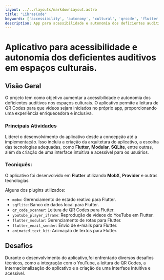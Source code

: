```yaml
---
layout: ../../layouts/markdownLayout.astro
title: "LibrasCode"
keywords: ['accessibility', 'autonomy', 'cultural', 'qrcode', 'flutter', 'dart', 'modular', 'mobx', 'youtube']
description: App para acessibilidade e autonomia dos deficientes auditivos em espaços culturais.
---
```


# Aplicativo para acessibilidade e autonomia dos deficientes auditivos em espaços culturais.

## Visão Geral

O projeto tem como objetivo aumentar a acessibilidade e autonomia dos deficientes auditivos nos espaços culturais. O aplicativo permite a leitura de QR Codes para que vídeos sejam iniciados no próprio app, proporcionando uma experiência enriquecedora e inclusiva.

### Principais Atividades

Liderei o desenvolvimento do aplicativo desde a concepção até a implementação. Isso incluiu a criação da arquitetura do aplicativo, a escolha das tecnologias adequadas, como **Flutter**, **Modular**, **SQLite**, entre outras, além da criação de uma interface intuitiva e acessível para os usuários.

### Tecniquês:

O aplicativo foi desenvolvido em **Flutter** utilizando **MobX**, **Provider** e outras tecnologias.

Alguns dos plugins utilizados:

- `mobx`: Gerenciamento de estado reativo para Flutter.
- `sqflite`: Banco de dados local para Flutter.
- `qr_code_scanner`: Leitura de QR Codes para Flutter.
- `youtube_player_iframe`: Reprodução de vídeos do YouTube em Flutter.
- `flutter_modular`: Gerenciamento de rotas para Flutter.
- `flutter_email_sender`: Envio de e-mails para Flutter.
- `animated_text_kit`: Animação de textos para Flutter.
## Desafios

Durante o desenvolvimento do aplicativo,foi enfrentado diversos desafios técnicos, como a integração com o YouTube, a leitura de QR Codes, a internacionalização do aplicativo e a criação de uma interface intuitiva e acessível.
